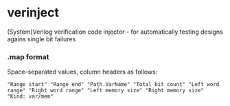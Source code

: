 # verinject
(System)Verilog verification code injector - for automatically testing designs agains single bit failures

### .map format
Space-separated values, column headers as follows:
```
"Range start" "Range end" "Path.VarName" "Total bit count" "Left word range" "Right word range" "Left memory size" "Right memory size" "Kind: var/mem"
```
